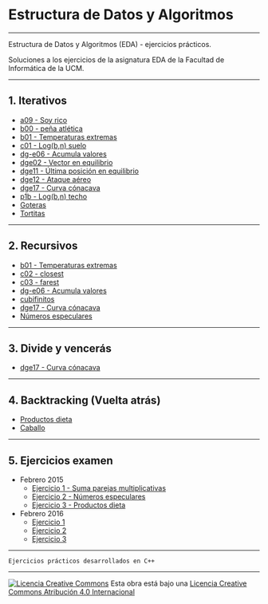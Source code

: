 <!--
Esta obra está bajo una licencia Licencia Creative Commons Atribución 4.0 Internacional.
Licencia: http://creativecommons.org/licenses/by/4.0/
-->
# Estructura de Datos y Algoritmos
---

Estructura de Datos y Algoritmos (EDA) - ejercicios prácticos.

Soluciones a los ejercicios de la asignatura EDA de la Facultad de
Informática de la UCM.

---
## 1. Iterativos
- [a09 - Soy rico](https://github.com/javimv36/EDA/blob/master/a09.cpp)
- [b00 - peña atlética](https://github.com/javimv36/EDA/blob/master/b00.cpp)
- [b01 - Temperaturas extremas](https://github.com/javimv36/EDA/blob/master/b01.cpp)
- [c01 - Log(b,n) suelo](https://github.com/javimv36/EDA/blob/master/c01.cpp)
- [dg-e06 - Acumula valores](https://github.com/javimv36/EDA/blob/master/dg-e06.cpp)
- [dge02 - Vector en equilibrio](https://github.com/javimv36/EDA/blob/master/dge02.cpp)
- [dge11 - Última posición en equilibrio](https://github.com/javimv36/EDA/blob/master/dge11.cpp)
- [dge12 - Ataque aéreo](https://github.com/javimv36/EDA/blob/master/dge12.cpp)
- [dge17 - Curva cónacava](https://github.com/javimv36/EDA/blob/master/dge17.cpp)
- [p1b - Log(b,n) techo](https://github.com/javimv36/EDA/blob/master/p1b.cpp)
- [Goteras](https://github.com/javimv36/EDA/blob/master/goteras.cpp)
- [Tortitas](https://github.com/javimv36/EDA/blob/master/tortitas.cpp)

---
## 2. Recursivos
- [b01 - Temperaturas extremas](https://github.com/javimv36/EDA/blob/master/b01.cpp)
- [c02 - closest](https://github.com/javimv36/EDA/blob/master/c02.cpp)
- [c03 - farest](https://github.com/javimv36/EDA/blob/master/c03.cpp)
- [dg-e06 - Acumula valores](https://github.com/javimv36/EDA/blob/master/dg-e06.cpp)
- [cubifinitos](https://github.com/javimv36/EDA/blob/master/cubifinitos.cpp)
- [dge17 - Curva cónacava](https://github.com/javimv36/EDA/blob/master/dge17.cpp)
- [Números especulares](https://github.com/javimv36/EDA/blob/master/feb15-2.cpp)

---
## 3. Divide y vencerás
- [dge17 - Curva cónacava](https://github.com/javimv36/EDA/blob/master/dge17.cpp)

---
## 4. Backtracking (Vuelta atrás)
- [Productos dieta](https://github.com/javimv36/EDA/blob/master/feb15-3.cpp)
- [Caballo](https://github.com/javimv36/EDA/blob/master/caballo.cpp)

---
## 5. Ejercicios examen
- Febrero 2015
  - [Ejercicio 1 - Suma parejas multiplicativas](https://github.com/javimv36/EDA/blob/master/feb15-1.cpp)
  - [Ejercicio 2 - Números especulares](https://github.com/javimv36/EDA/blob/master/feb15-2.cpp)
  - [Ejercicio 3 - Productos dieta](https://github.com/javimv36/EDA/blob/master/feb15-3.cpp)
- Febrero 2016
  - [Ejercicio 1]()
  - [Ejercicio 2]()
  - [Ejercicio 3]()

---

~~~~
Ejercicios prácticos desarrollados en C++
~~~~
---
[![Licencia Creative Commons](https://i.creativecommons.org/l/by/4.0/88x31.png)](http://creativecommons.org/licenses/by/4.0/)
Esta obra está bajo una  [Licencia Creative Commons Atribución 4.0 Internacional](http://creativecommons.org/licenses/by/4.0/)
